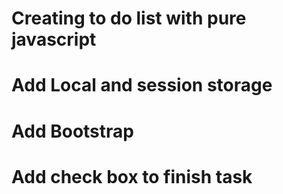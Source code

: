 # Creating to do list with pure javascript
# Add Local and session storage
# Add Bootstrap
# Add check box to finish task

 
